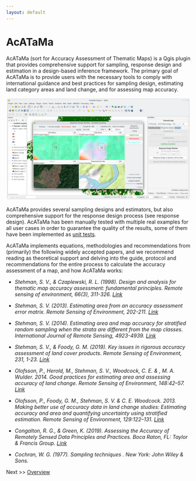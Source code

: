```yaml
---
layout: default
---
```


# AcATaMa

AcATaMa (sort for Accuracy Assessment of Thematic Maps) is a Qgis plugin that provides comprehensive support for sampling, 
response design and estimation in a design-based inference framework. The primary goal of AcATaMa is to provide users with 
the necessary tools to comply with international guidance and best practices for sampling design, estimating land category 
areas and land change, and for assessing map accuracy.

![](img/overview.webp)

AcATaMa provides several sampling designs and estimators, but also comprehensive support for the response design process 
(see response design). AcATaMa has been manually tested with multiple real examples for all user cases in order to 
guarantee the quality of the results, some of them have been implemented as 
[unit tests](https://github.com/SMByC/AcATaMa/actions/workflows/tests.yml).

AcATaMa implements equations, methodologies and recommendations from (primarily) the following widely accepted papers, 
and we recommend reading as theoretical support and delving into the guide, protocol and recommendations for the entire 
process to calculate the accuracy assessment of a map, and how AcATaMa works:

+ *Stehman, S. V., & Czaplewski, R. L. (1998). Design and analysis for thematic map accuracy assessment: fundamental principles. Remote sensing of environment, 66(3), 311-326. [Link](https://doi.org/10.1016/S0034-4257(98)00010-8)*

+ *Stehman, S. V. (2013). Estimating area from an accuracy assessment error matrix. Remote Sensing of Environment, 202-211. [Link](https://doi:10.1016/j.rse.2013.01.016)*

+ *Stehman, S. V. (2014). Estimating area and map accuracy for stratified random sampling when the strata are different from the map classes. International Journal of Remote Sensing, 4923-4939. [Link](https://doi.org/10.1080/01431161.2014.930207)*

+ *Stehman, S. V., & Foody, G. M. (2019). Key issues in rigorous accuracy assessment of land cover products. Remote Sensing of Environment, 231, 1-23. [Link](https://doi.org/10.1016/j.rse.2019.05.018)*

+ *Olofsson, P., Herold, M., Stehman, S. V., Woodcock, C. E. & , M. A. Wulder. 2014. Good practices for estimating area and assessing accuracy of land change. Remote Sensing of Environment, 148:42–57. [Link](https://www.sciencedirect.com/science/article/pii/S0034425714000704)*

+ *Olofsson, P., Foody, G. M., Stehman, S. V. & C. E. Woodcock. 2013. Making better use of accuracy data in land change studies: Estimating accuracy and area and quantifying uncertainty using stratified estimation. Remote Sensing of Environment, 129:122–131. [Link](https://www.sciencedirect.com/science/article/pii/S0034425712004191?via%3Dihub)*

+ *Congalton, R. G., & Green, K. (2019). Assessing the Accuracy of Remotely Sensed Data Principles and Practices. Boca Raton, FL: Taylor & Francis Group. [Link](https://doi.org/10.1201/9780429052729)*

+ *Cochran, W. G. (1977). Sampling techniques . New York: John Wiley & Sons.*

Next >> [Overview](./overview)
